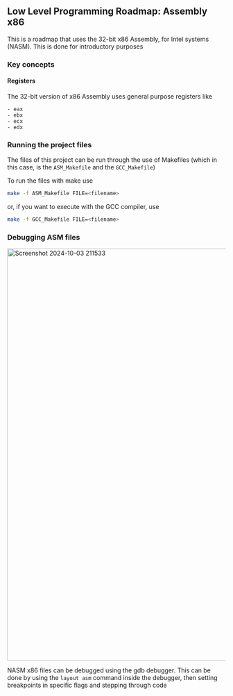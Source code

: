 ## Low Level Programming Roadmap: Assembly x86

This is a roadmap that uses the 32-bit x86 Assembly, for Intel systems (NASM). This
is done for introductory purposes

### Key concepts

#### Registers
The 32-bit version of x86 Assembly uses general purpose registers like

    - eax
    - ebx
    - ecx
    - edx

### Running the project files

The files of this project can be run through the use of Makefiles (which in this
case, is the `ASM_Makefile` and the `GCC_Makefile`)

To run the files with make use

```bash
make -f ASM_Makefile FILE=<filename>
``` 

or, if you want to execute with the GCC compiler, use

```bash
make -f GCC_Makefile FILE=<filename> 
```

### Debugging ASM files

<img width="949" alt="Screenshot 2024-10-03 211533" src="https://github.com/user-attachments/assets/d1ec17cf-2594-4286-a5c9-bcaf9c01c082">


NASM x86 files can be debugged using the gdb debugger. This can be done by using the `layout asm` command
inside the debugger, then setting breakpoints in specific flags and stepping through code
